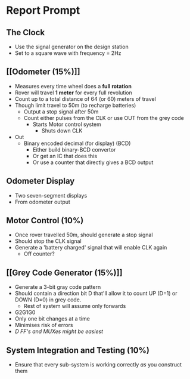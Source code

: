 # Report Prompt

## The Clock

- Use the signal generator on the design station
- Set to a square wave with frequency = 2Hz

## [[Odometer (15%)]]

- Measures every time wheel does a **full rotation**
- Rover will travel **1 meter** for every full revolution
- Count up to a total distance of 64 (or 60) meters of travel
- Though limit travel to 50m (to recharge batteries)
	- Output a stop signal after 50m
	- Count either pulses from the CLK or use OUT from the grey code
		- Starts Motor control system
			- Shuts down CLK
- Out
	- Binary encoded decimal (for display) (BCD)
		- Either build binary-BCD convertor
		- Or get an IC that does this
		- Or use a counter that directly gives a BCD output

## Odometer Display

- Two seven-segment displays
- From odometer output

## Motor Control (10%)

- Once rover travelled 50m, should generate a stop signal
- Should stop the CLK signal 
- Generate a 'battery charged' signal that will enable CLK again
	- Off counter?

## [[Grey Code Generator (15%)]]

- Generate a 3-bit gray code pattern
- Should contain a direction bit D that'll allow it to count UP (D=1) or DOWN (D=0) in grey code.
	- Rest of system will assume only forwards
- G2G1G0
- Only one bit changes at a time
- Minimises risk of errors
- *D FF's and MUXes might be easiest*

## System Integration and Testing (10%)

- Ensure that every sub-system is working correctly *as* you construct them
